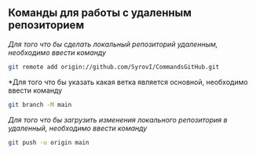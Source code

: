 ## Команды для работы с удаленным репозиторием

*Для того что бы сделать локальный репозиторий удаленным, необходимо ввести команду*
```sh
git remote add origin://github.com/SyrovI/CommandsGitHub.git
```

*Для того что бы указать какая ветка является основной, необходимо ввести команду 
```sh
git branch -M main
```

*Для того что бы загрузить изменения локального репозитория в удаленный, необходимо ввести команду*
```sh
git push -u origin main
```
